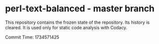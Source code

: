 # perl-text-balanced - master branch

This repository contains the frozen state of the repository.
Its history is cleared. It is used only for static code
analysis with Codacy.

Commit Time: 1734571425